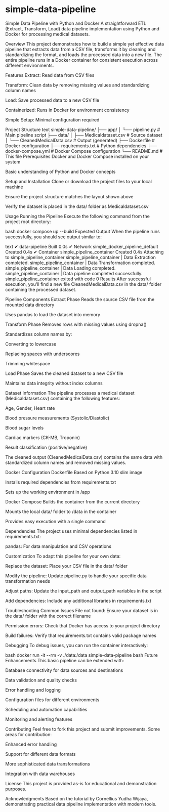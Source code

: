# simple-data-pipeline

Simple Data Pipeline with Python and Docker
A straightforward ETL (Extract, Transform, Load) data pipeline implementation using Python and Docker for processing medical datasets.

Overview
This project demonstrates how to build a simple yet effective data pipeline that extracts data from a CSV file, transforms it by cleaning and standardizing the format, and loads the processed data into a new file. The entire pipeline runs in a Docker container for consistent execution across different environments.

Features
Extract: Read data from CSV files

Transform: Clean data by removing missing values and standardizing column names

Load: Save processed data to a new CSV file

Containerized: Runs in Docker for environment consistency

Simple Setup: Minimal configuration required

Project Structure
text
simple-data-pipeline/
├── app/
│   └── pipeline.py          # Main pipeline script
├── data/
│   ├── Medicaldataset.csv   # Source dataset
│   └── CleanedMedicalData.csv # Output (generated)
├── Dockerfile               # Docker configuration
├── requirements.txt         # Python dependencies
├── docker-compose.yml       # Docker Compose configuration
└── README.md               # This file
Prerequisites
Docker and Docker Compose installed on your system

Basic understanding of Python and Docker concepts

Setup and Installation
Clone or download the project files to your local machine

Ensure the project structure matches the layout shown above

Verify the dataset is placed in the data/ folder as Medicaldataset.csv

Usage
Running the Pipeline
Execute the following command from the project root directory:

bash
docker compose up --build
Expected Output
When the pipeline runs successfully, you should see output similar to:

text
✔ data-pipeline                           Built                                                                                   0.0s 
✔ Network simple_docker_pipeline_default  Created                                                                                 0.4s 
✔ Container simple_pipeline_container     Created                                                                                 0.4s 
Attaching to simple_pipeline_container
simple_pipeline_container  | Data Extraction completed.
simple_pipeline_container  | Data Transformation completed.
simple_pipeline_container  | Data Loading completed.
simple_pipeline_container  | Data pipeline completed successfully.
simple_pipeline_container exited with code 0
Results
After successful execution, you'll find a new file CleanedMedicalData.csv in the data/ folder containing the processed dataset.

Pipeline Components
Extract Phase
Reads the source CSV file from the mounted data directory

Uses pandas to load the dataset into memory

Transform Phase
Removes rows with missing values using dropna()

Standardizes column names by:

Converting to lowercase

Replacing spaces with underscores

Trimming whitespace

Load Phase
Saves the cleaned dataset to a new CSV file

Maintains data integrity without index columns

Dataset Information
The pipeline processes a medical dataset (Medicaldataset.csv) containing the following features:

Age, Gender, Heart rate

Blood pressure measurements (Systolic/Diastolic)

Blood sugar levels

Cardiac markers (CK-MB, Troponin)

Result classification (positive/negative)

The cleaned output (CleanedMedicalData.csv) contains the same data with standardized column names and removed missing values.

Docker Configuration
Dockerfile
Based on Python 3.10 slim image

Installs required dependencies from requirements.txt

Sets up the working environment in /app

Docker Compose
Builds the container from the current directory

Mounts the local data/ folder to /data in the container

Provides easy execution with a single command

Dependencies
The project uses minimal dependencies listed in requirements.txt:

pandas: For data manipulation and CSV operations

Customization
To adapt this pipeline for your own data:

Replace the dataset: Place your CSV file in the data/ folder

Modify the pipeline: Update pipeline.py to handle your specific data transformation needs

Adjust paths: Update the input_path and output_path variables in the script

Add dependencies: Include any additional libraries in requirements.txt

Troubleshooting
Common Issues
File not found: Ensure your dataset is in the data/ folder with the correct filename

Permission errors: Check that Docker has access to your project directory

Build failures: Verify that requirements.txt contains valid package names

Debugging
To debug issues, you can run the container interactively:

bash
docker run -it --rm -v ./data:/data simple-data-pipeline bash
Future Enhancements
This basic pipeline can be extended with:

Database connectivity for data sources and destinations

Data validation and quality checks

Error handling and logging

Configuration files for different environments

Scheduling and automation capabilities

Monitoring and alerting features

Contributing
Feel free to fork this project and submit improvements. Some areas for contribution:

Enhanced error handling

Support for different data formats

More sophisticated data transformations

Integration with data warehouses

License
This project is provided as-is for educational and demonstration purposes.

Acknowledgments
Based on the tutorial by Cornellius Yudha Wijaya, demonstrating practical data pipeline implementation with modern tools.
